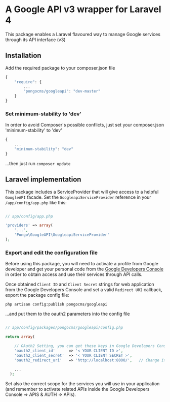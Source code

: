 # A Google API v3 wrapper for Laravel 4

This package enables a Laravel flavoured way to manage Google services through its API interface (v3)

## Installation

Add the required package to your composer.json file

```js
{
    "require": {
    	...
		"pongocms/googleapi": "dev-master"
	}
}
```

### Set minimum-stability to 'dev'

In order to avoid Composer's possible conflicts, just set your composer.json 'minimum-stability' to 'dev'

```js
{
	...
    "minimum-stability": "dev"
}
```

...then just run `composer update`

## Laravel implementation

This package includes a ServiceProvider that will give access to a helpful `GoogleAPI` facade.
Set the `GoogleapiServiceProvider` reference in your `/app/config/app.php` like this:

```php

// app/config/app.php

'providers' => array(
    '...',
    'Pongo\GoogleAPI\GoogleapiServiceProvider'
);
```

### Export and edit the configuration file

Before using this package, you will need to activate a profile from Google developer and get your personal code from the [Google Developers Console](https://console.developers.google.com/) in order to obtain access and use their services through API calls.

Once obtained `Client ID` and `Client Secret` strings for web application from the Google Developers Console and set a valid `Redirect URI` callback, export the package config file:

`php artisan config:publish pongocms/googleapi`

...and put them to the oauth2 parameters into the config file

```php

// app/config/packages/pongocms/googleapi/config.php

return array(

    // OAuth2 Setting, you can get these keys in Google Developers Console
    'oauth2_client_id'      => '< YOUR CLIENT ID >',
    'oauth2_client_secret'  => '< YOUR CLIENT SECRET >',
    'oauth2_redirect_uri'   => 'http://localhost:8000/',   // Change it according to your needs

    ...
  );
```

Set also the correct scope for the services you will use in your application (and remember to activate related APIs inside the Google Developers Console => APIS & AUTH => APIs).